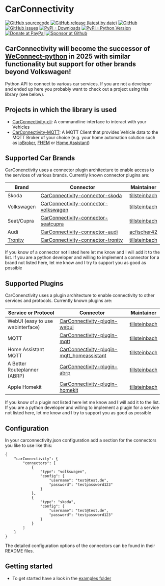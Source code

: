 

# CarConnectivity
[![GitHub sourcecode](https://img.shields.io/badge/Source-GitHub-green)](https://github.com/tillsteinbach/CarConnectivity/)
[![GitHub release (latest by date)](https://img.shields.io/github/v/release/tillsteinbach/CarConnectivity)](https://github.com/tillsteinbach/CarConnectivity/releases/latest)
[![GitHub](https://img.shields.io/github/license/tillsteinbach/CarConnectivity)](https://github.com/tillsteinbach/CarConnectivity/blob/master/LICENSE)
[![GitHub issues](https://img.shields.io/github/issues/tillsteinbach/CarConnectivity)](https://github.com/tillsteinbach/CarConnectivity/issues)
[![PyPI - Downloads](https://img.shields.io/pypi/dm/carconnectivity?label=PyPI%20Downloads)](https://pypi.org/project/carconnectivity/)
[![PyPI - Python Version](https://img.shields.io/pypi/pyversions/carconnectivity)](https://pypi.org/project/carconnectivity/)
[![Donate at PayPal](https://img.shields.io/badge/Donate-PayPal-2997d8)](https://www.paypal.com/donate?hosted_button_id=2BVFF5GJ9SXAJ)
[![Sponsor at Github](https://img.shields.io/badge/Sponsor-GitHub-28a745)](https://github.com/sponsors/tillsteinbach)

## CarConnectivity will become the successor of [WeConnect-python](https://github.com/tillsteinbach/WeConnect-python) in 2025 with similar functionality but support for other brands beyond Volkswagen!

Python API to connect to various car services. If you are not a developer and ended up here you probably want to check out a project using this library (see below).

## Projects in which the library is used
- [CarConnectivity-cli](https://github.com/tillsteinbach/CarConnectivity-cli): A commandline interface to interact with your Vehicles
- [CarConnectivity-MQTT](https://github.com/tillsteinbach/CarConnectivity-plugin-mqtt): A MQTT Client that provides Vehicle data to the MQTT Broker of your choice (e.g. your home automation solution such as [ioBroker](https://www.iobroker.net), [FHEM](https://fhem.de) or [Home Assistant](https://www.home-assistant.io))

## Supported Car Brands
CarConenctivity uses a connector plugin architecture to enable access to the services of various brands. Currently known connector plugins are:

| Brand                            | Connector                                                                                                     | Maintainer                                        |
|----------------------------------|---------------------------------------------------------------------------------------------------------------|---------------------------------------------------|
| Skoda                            | [CarConnectivity-connector-skoda](https://github.com/tillsteinbach/CarConnectivity-connector-skoda)           | [tillsteinbach](https://github.com/tillsteinbach) |
| Volkswagen                       | [CarConnectivity-connector-volkswagen](https://github.com/tillsteinbach/CarConnectivity-connector-volkswagen) | [tillsteinbach](https://github.com/tillsteinbach) |
| Seat/Cupra                       | [CarConnectivity-connector-seatcupra](https://github.com/tillsteinbach/CarConnectivity-connector-seatcupra)   | [tillsteinbach](https://github.com/tillsteinbach) |
| Audi                             | [CarConnectivity-connector-audi](https://github.com/acfischer42/CarConnectivity-connector-audi)               | [acfischer42](https://github.com/acfischer42)     |
| [Tronity](https://www.tronity.io) | [CarConnectivity-connector-tronity](https://github.com/tillsteinbach/CarConnectivity-connector-tronity)      | [tillsteinbach](https://github.com/tillsteinbach) |

If you know of a connector not listed here let me know and I will add it to the list.
If you are a python developer and willing to implement a connector for a brand not listed here, let me know and I try to support you as good as possible

## Supported Plugins
CarConenctivity uses a plugin architecture to enable connectivity to other services and protocols. Currently known plugins are:

| Service or Protocol              | Connector                                                                                                               | Maintainer                                         |
|----------------------------------|-------------------------------------------------------------------------------------------------------------------------|----------------------------------------------------|
| WebUI (easy to use webinterface) | [CarConnectivity-plugin-webui](https://github.com/tillsteinbach/CarConnectivity-plugin-webui)                           | [tillsteinbach](https://github.com/tillsteinbach)  |
| MQTT                             | [CarConnectivity-plugin-mqtt](https://github.com/tillsteinbach/CarConnectivity-plugin-mqtt)                             | [tillsteinbach](https://github.com/tillsteinbach)  |
| Home Assistant MQTT              | [CarConnectivity-plugin-mqtt_homeassistant](https://github.com/tillsteinbach/CarConnectivity-plugin-mqtt_homeassistant) | [tillsteinbach](https://github.com/tillsteinbach)  |
| A Better Routeplanner (ABRP)     | [CarConnectivity-plugin-abrp](https://github.com/tillsteinbach/CarConnectivity-plugin-abrp)                             | [tillsteinbach](https://github.com/tillsteinbach)  |
| Apple Homekit                    | [CarConnectivity-plugin-homekit](https://github.com/tillsteinbach/CarConnectivity-plugin-homekit)                       | [tillsteinbach](https://github.com/tillsteinbach)  |

If you know of a plugin not listed here let me know and I will add it to the list.
If you are a python developer and willing to implement a plugin for a service not listed here, let me know and I try to support you as good as possible

## Configuration
In your carconnectivity.json configuration add a section for the connectors you like to use like this:
```
{
    "carConnectivity": {
        "connectors": [
            {
                "type": "volkswagen",
                "config": {
                    "username": "test@test.de",
                    "password": "testpassword123"
                }
            },
            {
                "type": "skoda",
                "config": {
                    "username": "test@test.de",
                    "password": "testpassword123"
                }
            }
        ]
    }
}
```
The detailed configuration options of the connectors can be found in their README files.

## Getting started
- To get started have a look in the [examples folder](https://github.com/tillsteinbach/CarConnectivity/tree/main/examples)

